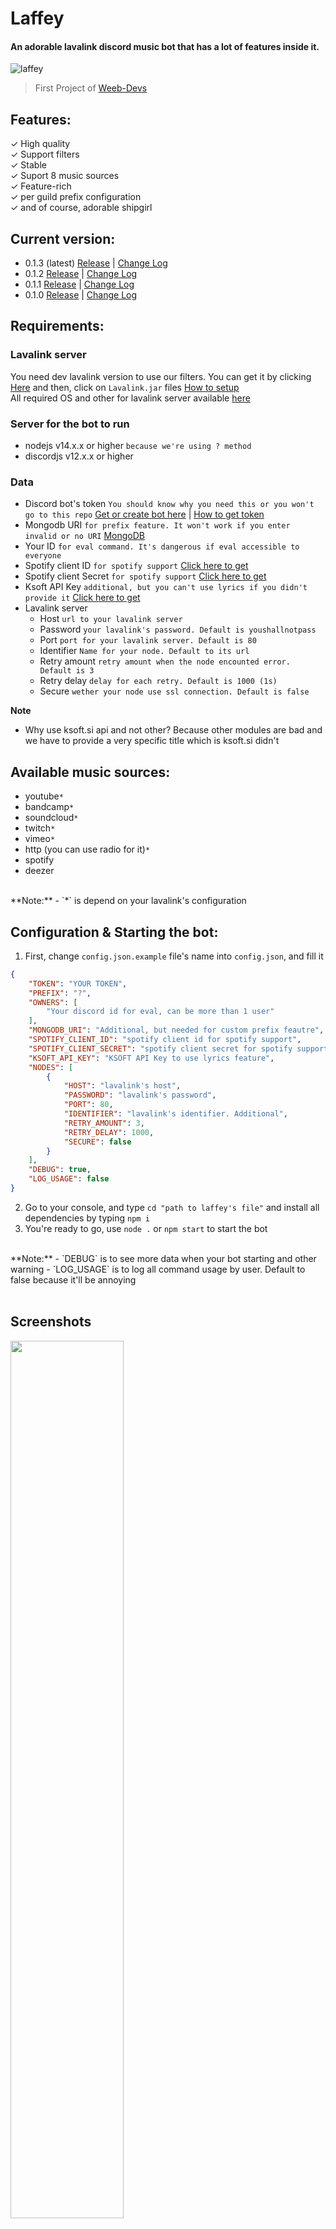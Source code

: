# Laffey
#### An adorable lavalink discord music bot that has a lot of features inside it.
![laffey](https://i.imgur.com/P8Hd8LI_d.webp?maxwidth=640&shape=thumb&fidelity=medium)

> First Project of [Weeb-Devs](https://www.github.com/Weeb-Devs)

## Features:
✓ High quality  
✓ Support filters  
✓ Stable  
✓ Suport 8 music sources  
✓ Feature-rich  
✓ per guild prefix configuration  
✓ and of course, adorable shipgirl  

## Current version:
- 0.1.3 (latest) [Release](https://github.com/Weeb-Devs/Laffey/releases/tag/0.1.3) | [Change Log](https://github.com/Weeb-Devs/Laffey/blob/main/readme/changelogs/0.1.3.md) 
- 0.1.2 [Release](https://github.com/Weeb-Devs/Laffey/releases/tag/0.1.2) | [Change Log](https://github.com/Weeb-Devs/Laffey/blob/main/readme/changelogs/0.1.2.md) 
- 0.1.1 [Release](https://github.com/Weeb-Devs/Laffey/releases/tag/0.1.1) | [Change Log](https://github.com/Weeb-Devs/Laffey/blob/main/readme/changelogs/0.1.1.md) 
- 0.1.0 [Release](https://github.com/Weeb-Devs/Laffey/releases/tag/0.1.0) | [Change Log](https://github.com/Weeb-Devs/Laffey/blob/main/readme/changelogs/0.1.0.md) 

## Requirements:
### Lavalink server
You need dev lavalink version to use our filters. You can get it by clicking [Here](https://ci.fredboat.com/viewLog.html?buildId=8767&buildTypeId=Lavalink_Build&tab=artifacts&branch_Lavalink=refs%2Fheads%2Fdev) and then, click on `Lavalink.jar` files [How to setup](https://github.com/Weeb-Devs/Laffey/blob/main/readme/LAVALINK_INSTALLATION.md)  
All required OS and other for lavalink server available [here](https://github.com/freyacodes/Lavalink#requirements)

### Server for the bot to run
- nodejs v14.x.x or higher `because we're using ? method`
- discordjs v12.x.x or higher

### Data
- Discord bot's token `You should know why you need this or you won't go to this repo` [Get or create bot here](https://discord.com/developers/applications) | [How to get token](https://github.com/Weeb-Devs/Laffey/blob/main/readme/CREATE_FIRST_BOT.md)
- Mongodb URI `for prefix feature. It won't work if you enter invalid or no URI` [MongoDB](https://account.mongodb.com/account/login)
- Your ID `for eval command. It's dangerous if eval accessible to everyone`
- Spotify client ID `for spotify support` [Click here to get](https://developer.spotify.com/dashboard/login)
- Spotify client Secret `for spotify support` [Click here to get](https://developer.spotify.com/dashboard/login)
- Ksoft API Key `additional, but you can't use lyrics if you didn't provide it` [Click here to get](https://api.ksoft.si/?ref=ksoft.si#get-started)
- Lavalink server
    - Host `url to your lavalink server`
    - Password `your lavalink's password. Default is youshallnotpass`
    - Port `port for your lavalink server. Default is 80`
    - Identifier `Name for your node. Default to its url`
    - Retry amount `retry amount when the node encounted error. Default is 3`
    - Retry delay `delay for each retry. Default is 1000 (1s)`
    - Secure `wether your node use ssl connection. Default is false`   

**Note**  
- Why use ksoft.si api and not other? Because other modules are bad and we have to provide a very specific title which is ksoft.si didn't

## Available music sources:
- youtube`*`
- bandcamp`*`
- soundcloud`*`
- twitch`*`
- vimeo`*`
- http (you can use radio for it)`*`
- spotify
- deezer
<br>  
  **Note:**  
    - `*` is depend on your lavalink's configuration

## Configuration & Starting the bot:
1. First, change `config.json.example` file's name into `config.json`, and fill it
```json
{
    "TOKEN": "YOUR TOKEN",
    "PREFIX": "?",
    "OWNERS": [
        "Your discord id for eval, can be more than 1 user"
    ],
    "MONGODB_URI": "Additional, but needed for custom prefix feautre",
    "SPOTIFY_CLIENT_ID": "spotify client id for spotify support",
    "SPOTIFY_CLIENT_SECRET": "spotify client secret for spotify support",
    "KSOFT_API_KEY": "KSOFT API Key to use lyrics feature",
    "NODES": [
        {
            "HOST": "lavalink's host",
            "PASSWORD": "lavalink's password",
            "PORT": 80,
            "IDENTIFIER": "lavalink's identifier. Additional",
            "RETRY_AMOUNT": 3,
            "RETRY_DELAY": 1000,
            "SECURE": false
        }
    ],
    "DEBUG": true,
    "LOG_USAGE": false
}
```
2. Go to your console, and type `cd "path to laffey's file"` and install all dependencies by typing `npm i`
3. You're ready to go, use `node .` or `npm start` to start the bot  
<br>  
  **Note:**
    - `DEBUG` is to see more data when your bot starting and other warning
    - `LOG_USAGE` is to log all command usage by user. Default to false because it'll be annoying
<br>
<br>

## Screenshots  
<img align="center" width="60%" src="https://i.imgur.com/i3HM69M.png">   
   <br>
   <br><br>
  <img align="center" width="60%" src="https://takiyo.is-ne.at/l11Dyy.png">

## Commands
- music
  - play `play music from 7 music sources`   
    -aliases: p  
    -example: `?play https://www.youtube.com/playlist?list=PL0jh16Vp3NzVjEjKbZ3pV4f15Jze5EANV`  

  - forceplay `same like play, but this will force the player to play specific song`   
    -aliases: fp  
    -example: `?forceplay https://www.youtube.com/watch?v=dQw4w9WgXcQ`  

  - loop `toggle track/queue loop`   
    -aliases: l  
    -example: `?loop`  

  - lyrics `Get specific/current playing song's lyrics`   
    -aliases: ly  
    -example: `?lyrics [ song's title ]`  

  - volume `Set player's volume. 0-1000`   
    -aliases: v  
    -example: `?volume 1000`  


  - nowplaying `see current playing song`  
      -aliases: np    
      -example: `?nowplaying`  

  - move `Move song`  
      -aliases: -    
      -example: `?move 2` | `?move 4 3`  

  - queue `check all songs inside queue`  
      -aliases: q    
      -example: `?queue`  

  - skip `skip the song`  
      -aliases: s    
      -example: `?skip`  

  - skipto `skip to specific song`  
      -aliases: st, jump, jumpto    
      -example: `?skipto 3`  

  - join `Join a voice channel`  
      -aliases: -    
      -example: `?join`  

  - leave `Leave a voice channel`  
      -aliases: stop    
      -example: `?leave`  

  - shuffle `Shuffle queue`  
      -aliases: -    
      -example: `?shuffle`  

  - clear `Clear the queue`  
      -aliases: -    
      -example: `?clear`  

  - bassboost `Set bassboost filter for the player`  
      -aliases: bb    
      -example: `?bassboost [reset | 1 - 2000]`  

  - 24h `whether the bot to leave vc when there's no user or not`  
      -aliases: -    
      -example: `?24h`  

  - vaporwave `Set vaporwave filter for the player`  
      -aliases: -    
      -example: `?vaporwave`  

  - nightcore `Set nightcore filter for the player`  
      -aliases: nc    
      -example: `?nightcore`  

  - 8d `Set 8d filter for the player`  
      -aliases: -    
      -example: `?8d`  

  - remove `Remove song from queue`  
      -aliases: -    
      -example: `?remove 3`  

  - previous `Play song that played previously`  
      -aliases: pr    
      -example: `?previous`  

  - resume `Resume the player`  
      -aliases: r    
      -example: `?resume`  

  - pause `Pause the player`  
      -aliases: -    
      -example: `?pause`  

- config
  - prefix `get, set, or reset prefix on guild`  
      -aliases: -    
      -example: `?prefix set !` | `?prefix reset` | `?prefix get` 

- misc
  - ping `get bot's ping`  
      -aliases: -    
      -example: `?ping`  

  - help `Show list of available commands`  
      -aliases: h    
      -example: `?help play` 

  - eval `to evaluate code`  
      -aliases: -    
      -example: `?eval message.channel.send('hello')` 

  - about `Give information about this project`  
      -aliases: -    
      -example: `?about` 

  - stats `Give bot's stats`  
      -aliases: -    
      -example: `?stats adv` 

  - node `Give lavalink's stats`  
      -aliases: -    
      -example: `?node` 

  - invite `Invite your bot to another guild`  
      -aliases: -    
      -example: `?invite` 

## Description & About
Created at: Friday, 2 April 2021  
Published at: Sunday, 11 April 2021  
  [Laffey](https://github.com/Weeb-Devs/Laffey) is [Weeb-Devs](https://github.com/Weeb-Devs)'s first project. Was created by our first member aka owner, Takiyo. He really wants to make his first open source project ever. Because he wants more for coding experience. In this project, he was challenged to make project with less bugs. Hope you enjoy using Laffey!
